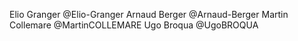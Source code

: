 Elio Granger @Elio-Granger
Arnaud Berger @Arnaud-Berger
Martin Collemare @MartinCOLLEMARE
Ugo Broqua @UgoBROQUA


